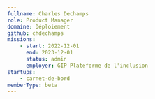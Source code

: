 ```yaml
---
fullname: Charles Dechamps
role: Product Manager
domaine: Déploiement
github: chdechamps
missions:
    - start: 2022-12-01
      end: 2023-12-01
      status: admin
      employer: GIP Plateforme de l'inclusion
startups:
    - carnet-de-bord
memberType: beta
---
```

